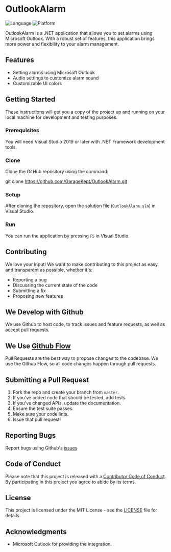 # OutlookAlarm

![Language](https://img.shields.io/badge/language-C%23-blue)
![Platform](https://img.shields.io/badge/platform-Windows-blue)

OutlookAlarm is a .NET application that allows you to set alarms using Microsoft Outlook. With a robust set of features, this application brings more power and flexibility to your alarm management.

## Features

- Setting alarms using Microsoft Outlook
- Audio settings to customize alarm sound
- Customizable UI colors

## Getting Started

These instructions will get you a copy of the project up and running on your local machine for development and testing purposes.

### Prerequisites

You will need Visual Studio 2019 or later with .NET Framework development tools.

### Clone

Clone the GitHub repository using the command:

git clone https://github.com/GarageKept/OutlookAlarm.git


### Setup

After cloning the repository, open the solution file (`OutlookAlarm.sln`) in Visual Studio. 

### Run

You can run the application by pressing `F5` in Visual Studio.

## Contributing

We love your input! We want to make contributing to this project as easy and transparent as possible, whether it's:

- Reporting a bug
- Discussing the current state of the code
- Submitting a fix
- Proposing new features

## We Develop with Github

We use Github to host code, to track issues and feature requests, as well as accept pull requests.

## We Use [Github Flow](https://guides.github.com/introduction/flow/index.html)

Pull Requests are the best way to propose changes to the codebase. We use the Github Flow, so all code changes happen through pull requests. 

## Submitting a Pull Request

1. Fork the repo and create your branch from `master`.
2. If you've added code that should be tested, add tests.
3. If you've changed APIs, update the documentation.
4. Ensure the test suite passes.
5. Make sure your code lints.
6. Issue that pull request!

## Reporting Bugs

Report bugs using Github's [issues](https://github.com/GarageKept/OutlookAlarm/issues)

## Code of Conduct

Please note that this project is released with a [Contributor Code of Conduct](CodeOfConduct.md). By participating in this project you agree to abide by its terms.

## License

This project is licensed under the MIT License - see the [LICENSE]() file for details.

## Acknowledgments

* Microsoft Outlook for providing the integration.
